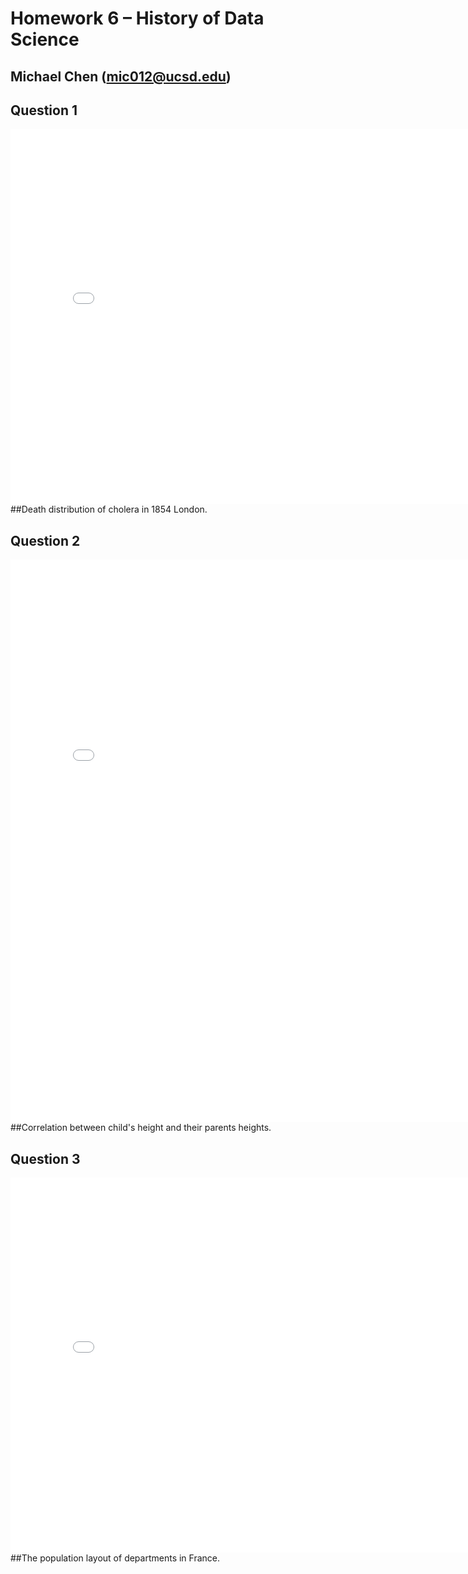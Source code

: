 # Homework 6 – History of Data Science
## Michael Chen (mic012@ucsd.edu)


## Question 1
<iframe src='snow-map.html' width=800 height=600 frameBorder=0></iframe>
##Death distribution of cholera in 1854 London.

## Question 2
<iframe src='plotly-fig-galton.html' width=800 height=900 frameBorder=0></iframe>
##Correlation between child's height and their parents heights.

## Question 3
<iframe src='plotly-fig-france.html' width=800 height=600 frameBorder=0></iframe>
##The population layout of departments in France.
